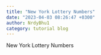 ```yaml
---
title: "New York Lottery Numbers"
date: "2023-04-03 08:26:47 +0300"
author: NrdyBhu1
category: tutorial blog
---
```

New York Lottery Numbers

